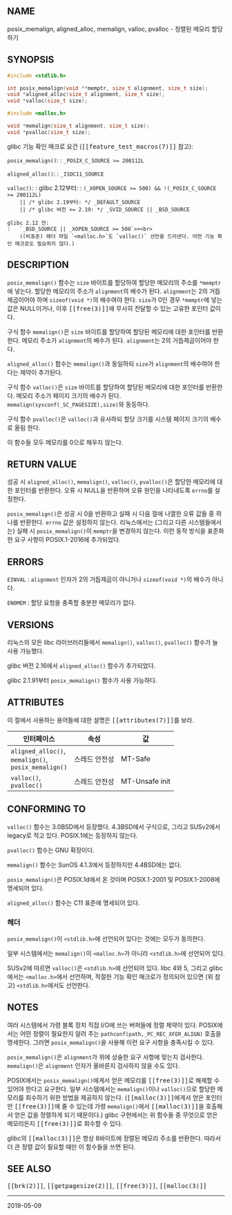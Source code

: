 ## NAME

posix_memalign, aligned_alloc, memalign, valloc, pvalloc - 정렬된 메모리 할당하기

## SYNOPSIS

```c
#include <stdlib.h>

int posix_memalign(void **memptr, size_t alignment, size_t size);
void *aligned_alloc(size_t alignment, size_t size);
void *valloc(size_t size);

#include <malloc.h>

void *memalign(size_t alignment, size_t size);
void *pvalloc(size_t size);
```

glibc 기능 확인 매크로 요건 (<tt>[[feature_test_macros(7)]]</tt> 참고):

`posix_memalign()`:
:   `_POSIX_C_SOURCE >= 200112L`

`aligned_alloc()`:
:   `_ISOC11_SOURCE`

`valloc()`:
:   glibc 2.12부터:
    :   `(_XOPEN_SOURCE >= 500) && !(_POSIX_C_SOURCE >= 200112L)`<br>
        `    || /* glibc 2.19부터: */ _DEFAULT_SOURCE`<br>
        `    || /* glibc 버전 <= 2.19: */ _SVID_SOURCE || _BSD_SOURCE`
 
    glibc 2.12 전:
    :   `_BSD_SOURCE || _XOPEN_SOURCE >= 500`>><br>
        ((비표준) 헤더 파일 `<malloc.h>`도 `valloc()` 선언을 드러낸다. 어떤 기능 확인 매크로도 필요하지 않다.)

## DESCRIPTION

`posix_memalign()` 함수는 `size` 바이트를 할당하여 할당한 메모리의 주소를 `*memptr`에 넣는다. 할당한 메모리의 주소가 `alignment`의 배수가 된다. `alignment`는 2의 거듭제곱이어야 하며 `sizeof(void *)`의 배수여야 한다. `size`가 0인 경우 `*memptr`에 넣는 값은 NULL이거나, 이후 <tt>[[free(3)]]</tt>에 무사히 전달할 수 있는 고유한 포인터 값이다.

구식 함수 `memalign()`은 `size` 바이트를 할당하여 할당된 메모리에 대한 포인터를 반환한다. 메모리 주소가 `alignment`의 배수가 된다. `alignment`는 2의 거듭제곱이어야 한다.

`aligned_alloc()` 함수는 `memalign()`과 동일하되 `size`가 `alignment`의 배수여야 한다는 제약이 추가된다.

구식 함수 `valloc()`은 `size` 바이트를 할당하여 할당된 메모리에 대한 포인터를 반환한다. 메모리 주소가 페이지 크기의 배수가 된다. `memalign(sysconf(_SC_PAGESIZE),size)`와 동등하다.

구식 함수 `pvalloc()`은 `valloc()`과 유사하되 할당 크기를 시스템 페이지 크기의 배수로 올림 한다.

이 함수들 모두 메모리를 0으로 채우지 않는다.

## RETURN VALUE

성공 시 `aligned_alloc()`, `memalign()`, `valloc()`, `pvalloc()`은 할당한 메모리에 대한 포인터를 반환한다. 오류 시 NULL을 반환하며 오류 원인을 나타내도록 `errno`를 설정한다.

`posix_memalign()`은 성공 시 0을 반환하고 실패 시 다음 절에 나열한 오류 값들 중 하나를 반환한다. `errno` 값은 설정하지 않는다. 리눅스에서는 (그리고 다른 시스템들에서는) 실패 시 `posix_memalign()`이 `memptr`을 변경하지 않는다. 이런 동작 방식을 표준화한 요구 사항이 POSIX.1-2016에 추가되었다.

## ERRORS

`EINVAL`
:   `alignment` 인자가 2의 거듭제곱이 아니거나 `sizeof(void *)`의 배수가 아니다.

`ENOMEM`
:   할당 요청을 충족할 충분한 메모리가 없다.

## VERSIONS

리눅스의 모든 libc 라이브러리들에서 `memalign()`, `valloc()`, `pvalloc()` 함수가 늘 사용 가능했다.

glibc 버전 2.16에서 `aligned_alloc()` 함수가 추가되었다.

glibc 2.1.91부터 `posix_memalign()` 함수가 사용 가능하다.

## ATTRIBUTES

이 절에서 사용하는 용어들에 대한 설명은 <tt>[[attributes(7)]]</tt>를 보라.

| 인터페이스 | 속성 | 값 |
| --- | --- | --- |
| `aligned_alloc()`,<br>`memalign()`,<br>`posix_memalign()` | 스레드 안전성 | MT-Safe |
| `valloc()`,<br>`pvalloc()` | 스레드 안전성 | MT-Unsafe init |

## CONFORMING TO

`valloc()` 함수는 3.0BSD에서 등장했다. 4.3BSD에서 구식으로, 그리고 SUSv2에서 legacy로 적고 있다. POSIX.1에는 등장하지 않는다.

`pvalloc()` 함수는 GNU 확장이다.

`memalign()` 함수는 SunOS 4.1.3에서 등장하지만 4.4BSD에는 없다.

`posix_memalign()`은 POSIX.1d에서 온 것이며 POSIX.1-2001 및 POSIX.1-2008에 명세되어 있다.

`aligned_alloc()` 함수는 C11 표준에 명세되어 있다.

### 헤더

`posix_memalign()`이 `<stdlib.h>`에 선언되어 있다는 것에는 모두가 동의한다.

일부 시스템에서는 `memalign()`이 `<malloc.h>`가 아니라 `<stdlib.h>`에 선언되어 있다.

SUSv2에 따르면 `valloc()`은 `<stdlib.h>`에 선언되어 있다. libc 4와 5, 그리고 glibc에서는 `<malloc.h>`에서 선언하며, 적절한 기능 확인 매크로가 정의되어 있으면 (위 참고) `<stdlib.h>`에서도 선언한다.

## NOTES

여러 시스템에서 가령 블록 장치 직접 I/O에 쓰는 버퍼들에 정렬 제약이 있다. POSIX에서는 어떤 정렬이 필요한지 알려 주는 `pathconf(path,_PC_REC_XFER_ALIGN)` 호출을 명세한다. 그러면 `posix_memalign()`을 사용해 이런 요구 사항을 충족시킬 수 있다.

`posix_memalign()`은 `alignment`가 위에 상술한 요구 사항에 맞는지 검사한다. `memalign()`은 `alignment` 인자가 올바른지 검사하지 않을 수도 있다.

POSIX에서는 `posix_memalign()`에게서 얻은 메모리를 <tt>[[free(3)]]</tt>로 해제할 수 있어야 한다고 요구한다. 일부 시스템에서는 `memalign()`이나 `valloc()`으로 할당한 메모리를 회수하기 위한 방법을 제공하지 않는다. (<tt>[[malloc(3)]]</tt>에게서 얻은 포인터만 <tt>[[free(3)]]</tt>에 줄 수 있는데 가령 `memalign()`에서 <tt>[[malloc(3)]]</tt>을 호출해서 얻은 값을 정렬하게 되기 때문이다.) glibc 구현에서는 위 함수들 중 무엇으로 얻은 메모리든지 <tt>[[free(3)]]</tt>로 회수할 수 있다.

glibc의 <tt>[[malloc(3)]]</tt>은 항상 8바이트에 정렬된 메모리 주소를 반환한다. 따라서 더 큰 정렬 값이 필요할 때만 이 함수들을 쓰면 된다.

## SEE ALSO

<tt>[[brk(2)]]</tt>, <tt>[[getpagesize(2)]]</tt>, <tt>[[free(3)]]</tt>, <tt>[[malloc(3)]]</tt>

----

2019-05-09
